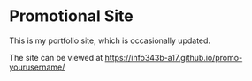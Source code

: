 # Promotional Site

This is my portfolio site, which is occasionally updated.

The site can be viewed at <https://info343b-a17.github.io/promo-yourusername/>

